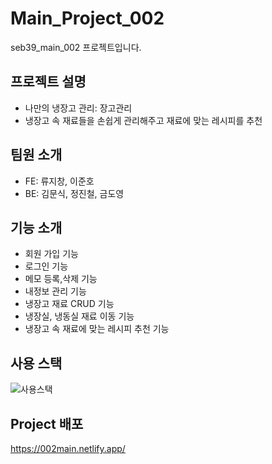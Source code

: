 # Main_Project_002
seb39_main_002 프로젝트입니다.

## 프로젝트 설명
- 나만의 냉장고 관리: 장고관리
- 냉장고 속 재료들을 손쉽게 관리해주고 재료에 맞는 레시피를 추천

## 팀원 소개

- FE: 류지창, 이준호
- BE: 김문식, 정진철, 금도영

## 기능 소개
- 회원 가입 기능
- 로그인 기능
- 메모 등록,삭제 기능
- 내정보 관리 기능
- 냉장고 재료 CRUD 기능
- 냉장실, 냉동실 재료 이동 기능
- 냉장고 속 재료에 맞는 레시피 추천 기능

## 사용 스택
![사용스택](https://user-images.githubusercontent.com/104144701/194479038-bca909fa-6805-477d-ad52-3ab6af148758.PNG)

## Project 배포
https://002main.netlify.app/
